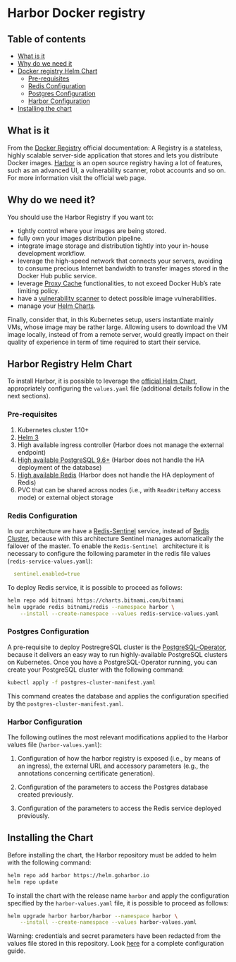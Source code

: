 # Harbor Docker registry

## Table of contents
- [What is it](#what-is-it)
- [Why do we need it](#why-do-we-need-it)
- [Docker registry Helm Chart](#harbor-registry-helm-chart)
  - [Pre-requisites](#pre-requisites)
  - [Redis Configuration](#redis-configuration)
  - [Postgres Configuration](#postgres-configuration)
  - [Harbor Configuration](#harbor-configuration)
- [Installing the chart](#installing-the-chart)


## What is it
From the [Docker Registry](https://docs.docker.com/registry/) official documentation: A Registry is a stateless, highly scalable server-side application that stores and lets you distribute Docker images.
[Harbor](https://goharbor.io/) is an open source registry having a lot of features, such as an advanced UI, a vulnerability scanner, robot accounts and so on. For more information visit the official web page.

## Why do we need it?
You should use the Harbor Registry if you want to:
- tightly control where your images are being stored.
- fully own your images distribution pipeline.
- integrate image storage and distribution tightly into your in-house development workflow.
- leverage the high-speed network that connects your servers, avoiding to consume precious Internet bandwidth to transfer images stored in the Docker Hub public service.
- leverage [Proxy Cache](https://goharbor.io/docs/2.7.0/administration/configure-proxy-cache/) functionalities, to not exceed Docker Hub’s rate limiting policy.
- have a [vulnerability scanner](https://goharbor.io/docs/2.7.0/administration/vulnerability-scanning/) to detect possible image vulnerabilities.
- manage your [Helm Charts](https://goharbor.io/docs/edge/working-with-projects/working-with-images/managing-helm-charts/).

Finally, consider that, in this Kubernetes setup, users instantiate mainly VMs, whose image may be rather large. Allowing users to download the VM image locally, instead of from a remote server, would greatly impact on their quality of experience in term of time required to start their service.

## Harbor Registry Helm Chart
To install Harbor, it is possible to leverage the [official Helm Chart](https://github.com/helm/charts/tree/master/stable/docker-registry), appropriately configuring the `values.yaml` file (additional details follow in the next sections).

### Pre-requisites

  1. Kubernetes cluster 1.10+
  2. [Helm 3](https://helm.sh/docs/intro/install/)
  3. High available ingress controller (Harbor does not manage the external endpoint)
  4. [High available PostgreSQL 9.6+](#postgres-configuration) (Harbor does not handle the HA deployment of the database)
  5. [High available Redis](#redis-configuration) (Harbor does not handle the HA deployment of Redis)
  6. PVC that can be shared across nodes (i.e., with `ReadWriteMany` access mode) or external object storage

### Redis Configuration
In our architecture we have a [Redis-Sentinel](https://redis.io/docs/manual/sentinel/) service, instead of [Redis Cluster](https://redis.io/docs/manual/scaling/), because with this architecture Sentinel manages automatically the failover of the master.
To enable the `Redis-Sentinel ` architecture it is necessary to configure the following parameter in the redis file values (`redis-service-values.yaml`):
```yaml
  sentinel.enabled=true
```

To deploy Redis service, it is possible to proceed as follows:
```bash
helm repo add bitnami https://charts.bitnami.com/bitnami
helm upgrade redis bitnami/redis --namespace harbor \
    --install --create-namespace --values redis-service-values.yaml
```

### Postgres Configuration
A pre-requisite to deploy PostregreSQL cluster is the [PostgreSQL-Operator](https://github.com/netgroup-polito/CrownLabs/tree/master/infrastructure/identity-provider#postgresql-operator), because it delivers an easy way to run highly-available PostgreSQL clusters on Kubernetes.
Once you have a PostgreSQL-Operator running, you can create your PostgreSQL cluster with the following command:
```bash
kubectl apply -f postgres-cluster-manifest.yaml
```
This command creates the database and applies the configuration specified by the `postgres-cluster-manifest.yaml`.

### Harbor Configuration
The following outlines the most relevant modifications applied to the Harbor values file (`harbor-values.yaml`):

  1. Configuration of how the harbor registry is exposed (i.e., by means of an ingress), the external URL and accessory parameters (e.g., the annotations concerning certificate generation).

  2. Configuration of the parameters to access the Postgres database created previously.

  3. Configuration of the parameters to access the Redis service deployed previously.

## Installing the Chart
Before installing the chart, the Harbor repository must be added to helm with the following command:
```bash
helm repo add harbor https://helm.goharbor.io
helm repo update
```
To install the chart with the release name `harbor` and apply the configuration specified by the `harbor-values.yaml` file, it is possible to proceed as follows:
```bash
helm upgrade harbor harbor/harbor --namespace harbor \
    --install --create-namespace --values harbor-values.yaml
```
Warning: credentials and secret parameters have been redacted from the values file stored in this repository.
Look [here](https://github.com/goharbor/harbor-helm) for a complete configuration guide.
